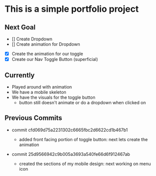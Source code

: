 # This is a simple portfolio project

## Next Goal

- [] Create Dropdown
- [] Create animation for Dropdown

- [x] Create the animation for our toggle
- [x] Create our Nav Toggle Button (superficial)

## Currently

- Played around with animation
- We have a mobile skeleton
- We have the visuals for the toggle button
  - button still doesn't animate or do a dropdown when clicked on

## Previous Commits

- commit cfd069d75a2231302c6665fbc2d6622cd1b467b1

  - added front facing portion of toggle button: next lets create the animation

- commit 25d9566942c9b005a3693a540fe66d6f912467ab
  - created the sections of my mobile design: next working on menu icon
